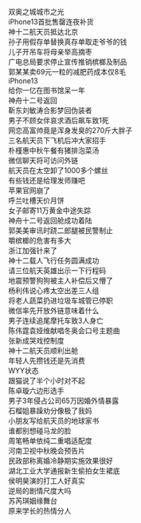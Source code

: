 双奥之城城市之光  
iPhone13首批售罄连夜补货  
神十二航天员抵达北京  
孙子用假存单替换真存单取走爷爷的钱  
儿子开吊车将母亲举高摘枣  
广电总局要求停止宣传推销槟榔及制品  
郭某某卖69元一粒的减肥药成本仅8毛  
iPhone13  
给你一亿在图书馆呆一年  
神舟十二号返回  
靳东刘敏涛合影梦回伪装者  
男子不顾女伴哀求酒后飙车致1死  
网恋高富帅竟是浑身发臭的270斤大胖子  
三名航天员下飞机后冲大家招手  
朴槿惠中秋午餐有猪排泡菜汤  
微信聊天将可访问外链  
航天员在太空卸了1000多个螺丝  
有些钱还是给理发师赚吧  
苹果官网崩了  
呼兰吐槽天价月饼  
女子邮寄11万黄金中途失踪  
神舟十二号返回舱成功着陆  
郭美美审讯时跷二郎腿被民警制止  
嚼槟榔的危害有多大  
浙江加强针来了  
神十二载人飞行任务圆满成功  
请三位航天英雄出示一下行程码  
地震预警狗狗被主人补偿后又懵了  
杨利伟说心疼太空出差三人组  
将老人蔬菜扔进垃圾车城管已停职  
微信率先开放外链意味着什么  
男子连续追尾摩托车致3人身亡  
陈伟霆袁娅维献唱冬奥会口号主题曲  
张新成哭戏控制度  
神十二航天员顺利出舱  
年轻人先攒钱还是先消费  
WYY状态  
跟猫说了半个小时对不起  
陈卓璇六边形选手  
男子3年侵占公司65万因婚外情暴露  
石榴姐暴躁劝分像极了我妈  
小朋友写给航天员的地球家书  
谁都别想碰马龙的脸  
周笔畅单依纯二重唱适配度  
河南卫视中秋晚会预告片  
民政部称离婚冷静期实施效果很好  
湖北工业大学通报新生偷拍女生裙底  
侯明昊演的打工人好真实  
逆局的剧情尺度大吗  
苏芮琪姻缘舞台  
原来学长的热情分人  
